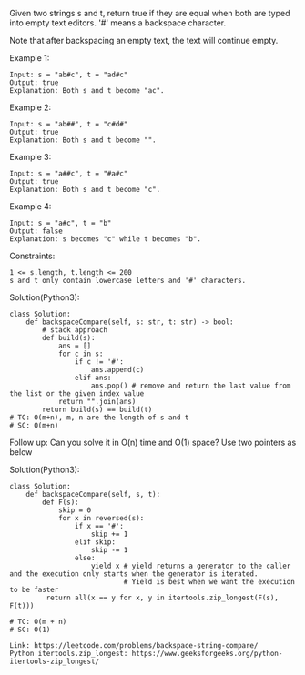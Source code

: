 Given two strings s and t, return true if they are equal when both are typed into empty text editors. '#' means a backspace character.

Note that after backspacing an empty text, the text will continue empty.

Example 1:
```
Input: s = "ab#c", t = "ad#c"
Output: true
Explanation: Both s and t become "ac".
```
Example 2:
```
Input: s = "ab##", t = "c#d#"
Output: true
Explanation: Both s and t become "".
```
Example 3:
```
Input: s = "a##c", t = "#a#c"
Output: true
Explanation: Both s and t become "c".
```
Example 4:
```
Input: s = "a#c", t = "b"
Output: false
Explanation: s becomes "c" while t becomes "b".
``` 
Constraints:
```
1 <= s.length, t.length <= 200
s and t only contain lowercase letters and '#' characters.
```

Solution(Python3):
```
class Solution:
    def backspaceCompare(self, s: str, t: str) -> bool:
        # stack approach
        def build(s):
            ans = []
            for c in s:
                if c != '#':
                    ans.append(c)
                elif ans:
                    ans.pop() # remove and return the last value from the list or the given index value
            return "".join(ans)
        return build(s) == build(t)
# TC: O(m+n), m, n are the length of s and t
# SC: O(m+n)
```
Follow up: Can you solve it in O(n) time and O(1) space?
Use two pointers as below

Solution(Python3):
```
class Solution:
    def backspaceCompare(self, s, t):
        def F(s):
            skip = 0
            for x in reversed(s):
                if x == '#':
                    skip += 1
                elif skip:
                    skip -= 1
                else:
                    yield x # yield returns a generator to the caller and the execution only starts when the generator is iterated. 
                            # Yield is best when we want the execution to be faster
         return all(x == y for x, y in itertools.zip_longest(F(s), F(t)))
         
# TC: O(m + n)
# SC: O(1)
```

```
Link: https://leetcode.com/problems/backspace-string-compare/
Python itertools.zip_longest: https://www.geeksforgeeks.org/python-itertools-zip_longest/
